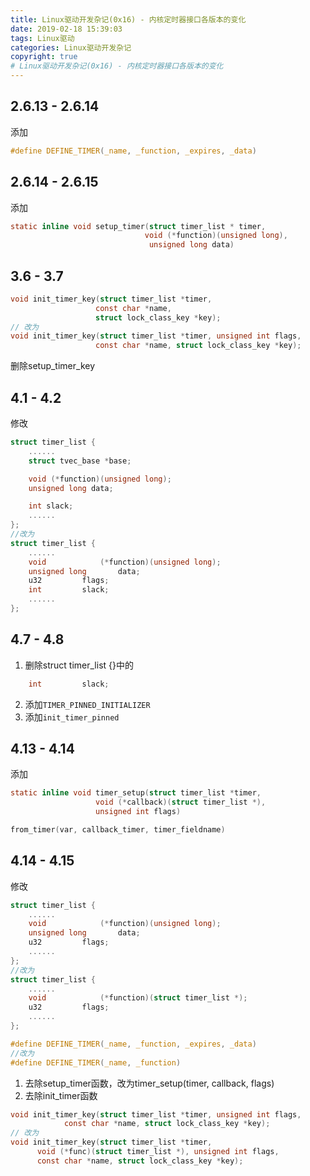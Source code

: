 ```yaml
---
title: Linux驱动开发杂记(0x16) - 内核定时器接口各版本的变化
date: 2019-02-18 15:39:03
tags: Linux驱动
categories: Linux驱动开发杂记
copyright: true
# Linux驱动开发杂记(0x16) - 内核定时器接口各版本的变化
---
```

## 2.6.13 - 2.6.14
添加
```c
#define DEFINE_TIMER(_name, _function, _expires, _data)
```
## 2.6.14 - 2.6.15
添加
```c
static inline void setup_timer(struct timer_list * timer,
                              void (*function)(unsigned long),
                               unsigned long data)

```
## 3.6 - 3.7
```c
void init_timer_key(struct timer_list *timer,
                   const char *name,
                   struct lock_class_key *key);
// 改为
void init_timer_key(struct timer_list *timer, unsigned int flags,
                   const char *name, struct lock_class_key *key);

```
删除setup_timer_key

## 4.1 - 4.2
修改
```c
struct timer_list {
	......
	struct tvec_base *base;

	void (*function)(unsigned long);
	unsigned long data;

	int slack;
	......
};
//改为
struct timer_list {
	......
	void			(*function)(unsigned long);
	unsigned long		data;
	u32			flags;
	int			slack;
	......
};
```
## 4.7 - 4.8
1. 删除struct timer_list {}中的
```c
	int			slack;
```
2. 添加`TIMER_PINNED_INITIALIZER`
3. 添加`init_timer_pinned`
## 4.13 - 4.14
添加 
```c
static inline void timer_setup(struct timer_list *timer,
			       void (*callback)(struct timer_list *),
			       unsigned int flags)
```
```c
from_timer(var, callback_timer, timer_fieldname)
```
## 4.14 - 4.15
修改
```c
struct timer_list {
	......
	void			(*function)(unsigned long);
	unsigned long		data;
	u32			flags;
	......
};
//改为
struct timer_list {
	......
	void			(*function)(struct timer_list *);
	u32			flags;
	......
};
```
```c
#define DEFINE_TIMER(_name, _function, _expires, _data)
//改为
#define DEFINE_TIMER(_name, _function) 
```
1. 去除setup_timer函数，改为timer_setup(timer, callback, flags) 
2. 去除init_timer函数
```c
void init_timer_key(struct timer_list *timer, unsigned int flags,
		    const char *name, struct lock_class_key *key);
// 改为
void init_timer_key(struct timer_list *timer,
	  void (*func)(struct timer_list *), unsigned int flags,
	  const char *name, struct lock_class_key *key);
```
